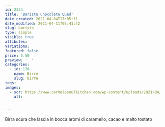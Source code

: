 ```yaml
---
id: 2324
title: 'Barista Chocolate Quad'
date_created: 2021-04-04T17:05:31
date_modified: 2021-04-11T05:41:42
slug: barista
type: simple
visible: true
attibutes: 
variations:
featured: false
price: 5.50
preview: '  '
categories: 
  - id: 170
    name: Birre
    slug: birre
tags: 
images: 
  - scr: https://www.carmelosoulkitchen.com/wp-content/uploads/2021/04/Barista.png
    alt: 


---
```


<p>Birra scura che lascia in bocca aromi di caramello, cacao e malto tostato</p>

